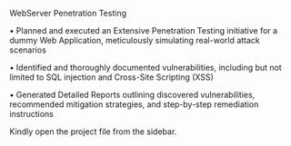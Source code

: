 WebServer Penetration Testing

• Planned and executed an Extensive Penetration Testing initiative for a dummy Web
Application, meticulously simulating real-world attack scenarios

• Identified and thoroughly documented vulnerabilities, including but not limited to
SQL injection and Cross-Site Scripting (XSS)

• Generated Detailed Reports outlining discovered vulnerabilities, recommended
mitigation strategies, and step-by-step remediation instructions

Kindly open the project file from the sidebar.
